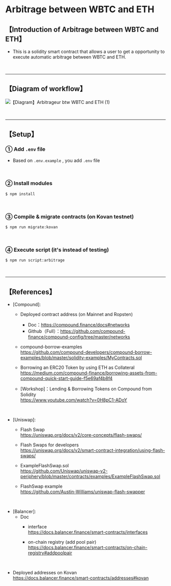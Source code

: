 # Arbitrage between WBTC and ETH
## 【Introduction of Arbitrage between WBTC and ETH】
- This is a solidity smart contract that allows a user to get a opportunity to execute automatic arbitrage between WBTC and ETH.

&nbsp;

***

## 【Diagram of workflow】
![【Diagram】Arbitrageur btw WBTC and ETH (1)](https://user-images.githubusercontent.com/19357502/100541630-8bf59280-3288-11eb-9d17-8cda5b5d96e9.jpg)

&nbsp;

***

## 【Setup】
### ① Add `.env` file
- Based on `.env.example` , you add  `.env` file

<br>

### ② Install modules
```
$ npm install
```

<br>

### ③ Compile & migrate contracts (on Kovan testnet)
```
$ npm run migrate:kovan
```

<br>

### ④ Execute script (it's instead of testing)
```
$ npm run script:arbitrage
```

&nbsp;

***

## 【References】
- [Compound]:   
  - Deployed contract address (on Mainnet and Ropsten)    
    - Doc：https://compound.finance/docs#networks  
    - Github（Full）：https://github.com/compound-finance/compound-config/tree/master/networks  

  - compound-borrow-examples  
    https://github.com/compound-developers/compound-borrow-examples/blob/master/solidity-examples/MyContracts.sol  

  - Borrowing an ERC20 Token by using ETH as Collateral  
    https://medium.com/compound-finance/borrowing-assets-from-compound-quick-start-guide-f5e69af4b8f4   

  - [Workshop]：Lending & Borrowing Tokens on Compound from Solidity  
    https://www.youtube.com/watch?v=0H8pC1-ADoY  

<br>

- [Uniswap]:   
  - Flash Swap  
    https://uniswap.org/docs/v2/core-concepts/flash-swaps/  

  - Flash Swaps for developers  
    https://uniswap.org/docs/v2/smart-contract-integration/using-flash-swaps/     

  - ExampleFlashSwap.sol  
    https://github.com/Uniswap/uniswap-v2-periphery/blob/master/contracts/examples/ExampleFlashSwap.sol  

  - FlashSwap example  
    https://github.com/Austin-Williams/uniswap-flash-swapper  

<br>

- [Balancer]:  
  - Doc  
    - interface   
      https://docs.balancer.finance/smart-contracts/interfaces  

    - on-chain registry (add pool pair)  
      https://docs.balancer.finance/smart-contracts/on-chain-registry#addpoolpair  

<br>

  - Deployed addresses on Kovan  
    https://docs.balancer.finance/smart-contracts/addresses#kovan  
